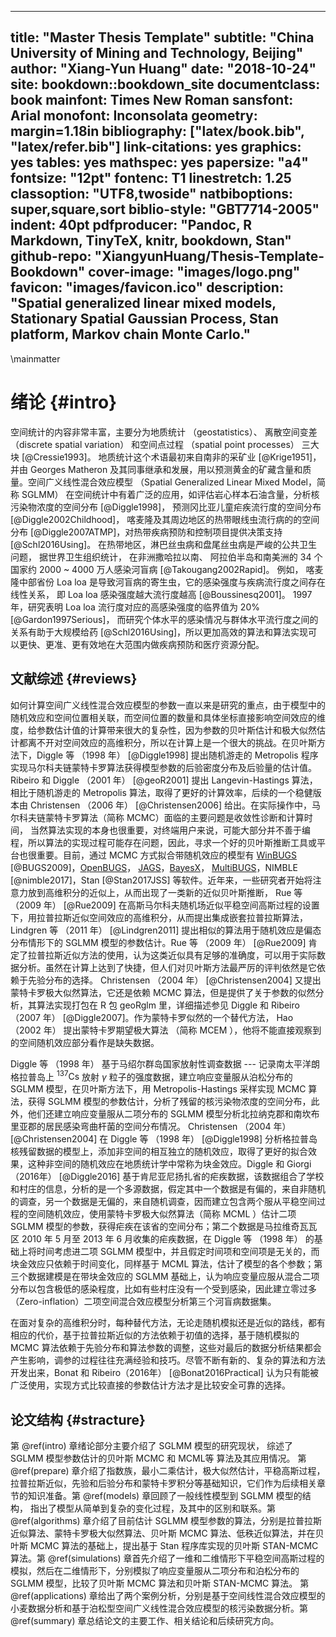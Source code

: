 
---
title: "Master Thesis Template"
subtitle: "China University of Mining and Technology, Beijing"
author: "Xiang-Yun Huang"
date: "2018-10-24"
site: bookdown::bookdown_site
documentclass: book
mainfont: Times New Roman
sansfont: Arial
monofont: Inconsolata
geometry: margin=1.18in
bibliography: ["latex/book.bib", "latex/refer.bib"]
link-citations: yes
graphics: yes
tables: yes
mathspec: yes
papersize: "a4"
fontsize: "12pt"
fontenc: T1
linestretch: 1.25
classoption: "UTF8,twoside"
natbiboptions: super,square,sort
biblio-style: "GBT7714-2005"
indent: 40pt
pdfproducer: "Pandoc, R Markdown, TinyTeX, knitr, bookdown, Stan"
github-repo: "XiangyunHuang/Thesis-Template-Bookdown"
cover-image: "images/logo.png"
favicon: "images/favicon.ico"
description: "Spatial generalized linear mixed models, Stationary Spatial Gaussian Process, Stan platform, Markov chain Monte Carlo."
---

\mainmatter

# 绪论 {#intro}

空间统计的内容非常丰富，主要分为地质统计 （geostatistics）、 离散空间变差 （discrete spatial variation） 和空间点过程 （spatial point processes） 三大块 [@Cressie1993]。 地质统计这个术语最初来自南非的采矿业 [@Krige1951]， 并由 Georges Matheron 及其同事继承和发展，用以预测黄金的矿藏含量和质量。空间广义线性混合效应模型 （Spatial Generalized Linear Mixed Model，简称 SGLMM） 在空间统计中有着广泛的应用，如评估岩心样本石油含量，分析核污染物浓度的空间分布 [@Diggle1998]， 预测冈比亚儿童疟疾流行度的空间分布 [@Diggle2002Childhood]， 喀麦隆及其周边地区的热带眼线虫流行病的的空间分布 [@Diggle2007ATMP]，对热带疾病预防和控制项目提供决策支持 [@Schl2016Using]。 在热带地区，淋巴丝虫病和盘尾丝虫病是严峻的公共卫生问题， 据世界卫生组织统计， 在非洲撒哈拉以南、 阿拉伯半岛和南美洲的 34 个国家约 2000 \~ 4000 万人感染河盲病 [@Takougang2002Rapid]。 例如， 喀麦隆中部省份 Loa loa 是导致河盲病的寄生虫，它的感染强度与疾病流行度之间存在线性关系， 即 Loa loa 感染强度越大流行度越高 [@Boussinesq2001]。 1997 年，研究表明 Loa loa 流行度对应的高感染强度的临界值为 20\% [@Gardon1997Serious]， 而研究个体水平的感染情况与群体水平流行度之间的关系有助于大规模给药 [@Schl2016Using]，所以更加高效的算法和算法实现可以更快、更准、更有效地在大范围内做疾病预防和医疗资源分配。

## 文献综述 {#reviews}

如何计算空间广义线性混合效应模型的参数一直以来是研究的重点，由于模型中的随机效应和空间位置相关联，而空间位置的数量和具体坐标直接影响空间效应的维度，给参数估计值的计算带来很大的复杂性，因为参数的贝叶斯估计和极大似然估计都离不开对空间效应的高维积分，所以在计算上是一个很大的挑战。在贝叶斯方法下，Diggle 等 （1998 年） [@Diggle1998] 提出随机游走的 Metropolis 程序实现马尔科夫链蒙特卡罗算法获得模型参数的后验密度分布及后验量的估计值。Ribeiro 和 Diggle （2001 年） [@geoR2001] 提出 Langevin-Hastings 算法，相比于随机游走的 Metropolis 算法，取得了更好的计算效率，后续的一个稳健版本由 Christensen （2006 年） [@Christensen2006] 给出。在实际操作中，马尔科夫链蒙特卡罗算法（简称 MCMC）面临的主要问题是收敛性诊断和计算时间， 当然算法实现的本身也很重要，对终端用户来说，可能大部分并不善于编程，所以算法的实现过程可能存在问题，因此，寻求一个好的贝叶斯推断工具或平台也很重要。目前，通过 MCMC 方式拟合带随机效应的模型有 [WinBUGS][winbugs] [@BUGS2009]，[OpenBUGS][openbugs]， [JAGS][jags]，[BayesX][bayesx]， [MultiBUGS][multi-bugs]，NIMBLE [@nimble2017]，Stan [@Stan2017JSS] 等软件。近年来，一些研究者开始将注意力放到高维积分的近似上，从而出现了一类新的近似贝叶斯推断， Rue 等 （2009 年） [@Rue2009] 在高斯马尔科夫随机场近似平稳空间高斯过程的设置下，用拉普拉斯近似空间效应的高维积分，从而提出集成嵌套拉普拉斯算法，Lindgren 等 （2011 年） [@Lindgren2011] 提出相似的算法用于随机效应是偏态分布情形下的 SGLMM 模型的参数估计。Rue 等 （2009 年） [@Rue2009] 肯定了拉普拉斯近似方法的使用，认为这类近似具有足够的准确度，可以用于实际数据分析。虽然在计算上达到了快捷，但人们对贝叶斯方法最严厉的评判依然是它依赖于先验分布的选择。 Christensen （2004 年） [@Christensen2004] 又提出蒙特卡罗极大似然算法，它还是依赖 MCMC 算法，但是提供了关于参数的似然分析，其算法实现打包在 R 包 geoRglm 里，详细描述参见 Diggle 和 Ribeiro（2007 年） [@Diggle2007]。作为蒙特卡罗似然的一个替代方法， Hao （2002 年） 提出蒙特卡罗期望极大算法 （简称 MCEM ），他将不能直接观察到的空间随机效应部分看作是缺失数据。

Diggle 等 （1998 年） 基于马绍尔群岛国家放射性调查数据 --- 记录南太平洋朗格拉普岛上 ${}^{137}\mathrm{Cs}$ 放射 $\gamma$ 粒子的强度数据，建立响应变量服从泊松分布的 SGLMM 模型，在贝叶斯方法下，用 Metropolis-Hastings 采样实现 MCMC 算法，获得 SGLMM 模型的参数估计，分析了残留的核污染物浓度的空间分布，此外，他们还建立响应变量服从二项分布的 SGLMM 模型分析北拉纳克郡和南坎布里亚郡的居民感染弯曲杆菌的空间分布情况。 Christensen （2004 年） [@Christensen2004] 在 Diggle 等 （1998 年） [@Diggle1998] 分析格拉普岛核残留数据的模型上，添加非空间的相互独立的随机效应，取得了更好的拟合效果，这种非空间的随机效应在地质统计学中常称为块金效应。Diggle 和 Giorgi （2016年） [@Diggle2016] 基于肯尼亚尼扬扎省的疟疾数据，该数据组合了学校和村庄的信息，分析的是一个多源数据，假定其中一个数据是有偏的，来自非随机的调查，另一个数据是无偏的，来自随机调查，因而建立包含两个服从平稳空间过程的空间随机效应，使用蒙特卡罗极大似然算法（简称 MCML ）估计二项 SGLMM 模型的参数，获得疟疾在该省的空间分布；第二个数据是马拉维奇瓦瓦区 2010 年 5 月至 2013 年 6 月收集的疟疾数据，在 Diggle 等 （1998 年） 的基础上将时间考虑进二项 SGLMM 模型中，并且假定时间项和空间项是无关的，而块金效应只依赖于时间变化，同样基于 MCML 算法，估计了模型的各个参数；第三个数据建模是在带块金效应的 SGLMM 基础上，认为响应变量应服从混合二项分布以包含极低的感染程度，比如有些村庄没有一个受到感染，因此建立零过多 （Zero-inflation）二项空间混合效应模型分析第三个河盲病数据集。

在面对复杂的高维积分时，每种替代方法，无论走随机模拟还是近似的路线，都有相应的代价，基于拉普拉斯近似的方法依赖于初值的选择，基于随机模拟的 MCMC 算法依赖于先验分布和算法参数的调整，这些对最后的数据分析结果都会产生影响，调参的过程往往充满经验和技巧。尽管不断有新的、复杂的算法和方法开发出来，Bonat 和 Ribeiro（2016年） [@Bonat2016Practical] 认为只有能被广泛使用，实现方式比较直接的参数估计方法才是比较安全可靠的选择。

## 论文结构 {#stracture}

第 \@ref(intro) 章绪论部分主要介绍了 SGLMM 模型的研究现状， 综述了 SGLMM 模型参数估计的贝叶斯 MCMC 和 MCML等 算法及其应用情况。 第 \@ref(prepare) 章介绍了指数族，最小二乘估计，极大似然估计，平稳高斯过程，拉普拉斯近似，先验和后验分布和蒙特卡罗积分等基础知识，它们作为后续相关章节的知识准备。第 \@ref(models) 章回顾了一般线性模型到 SGLMM 模型的结构， 指出了模型从简单到复杂的变化过程，及其中的区别和联系。第 \@ref(algorithms) 章介绍了目前估计 SGLMM 模型参数的算法，分别是拉普拉斯近似算法、蒙特卡罗极大似然算法、贝叶斯 MCMC 算法、低秩近似算法，并在贝叶斯 MCMC 算法的基础上，提出基于 Stan 程序库实现的贝叶斯 STAN-MCMC 算法。第 \@ref(simulations) 章首先介绍了一维和二维情形下平稳空间高斯过程的模拟，然后在二维情形下，分别模拟了响应变量服从二项分布和泊松分布的 SGLMM 模型，比较了贝叶斯 MCMC 算法和贝叶斯 STAN-MCMC 算法。 第 \@ref(applications) 章给出了两个案例分析，分别是基于空间线性混合效应模型的小麦数据分析和基于泊松型空间广义线性混合效应模型的核污染数据分析。第 \@ref(summary) 章总结论文的主要工作、相关结论和后续研究方向。

[multi-bugs]: https://www.multibugs.org
[JAGS]: http://mcmc-jags.sourceforge.net/
[openbugs]: http://www.openbugs.net/
[winbugs]: http://www.mrc-bsu.cam.ac.uk/software/bugs/the-bugs-project-winbugs/
[bayesx]: http://www.BayesX.org

